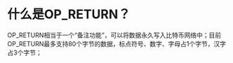 # 什么是OP\_RETURN？

OP\_RETURN相当于一个“备注功能”，可以将数据永久写入比特币网络中；目前OP\_RETURN最多支持80个字节的数据，标点符号、数字、字母占1个字节，汉字占3个字节；

